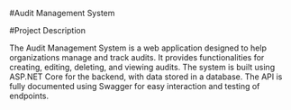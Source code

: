 #Audit Management System

#Project Description


The Audit Management System is a web application designed to help organizations manage and track audits. 
It provides functionalities for creating, editing, deleting, and viewing audits. 
The system is built using ASP.NET Core for the backend, with data stored in a database. 
The API is fully documented using Swagger for easy interaction and testing of endpoints.




 
 
